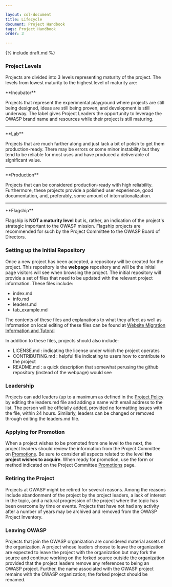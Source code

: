 ```yaml
---

layout: col-document
title: Lifecycle
document: Project Handbook
tags: Project Handbook
order: 3

---
```


{% include draft.md %}
  
### Project Levels

Projects are divided into 3 levels representing maturity of the project. The levels from lowest maturity to the highest level of maturity are:

<span class="fa-stack fa-2x">
    <i class="fas fa-circle fa-stack-2x" style="color:#53AAE5"></i>
    <i class="fas fa-egg fa-stack-1x fa-inverse"></i>
</span> **Incubator**

Projects that represent the experimental playground where projects are still being designed, ideas are still being proven, and development is still underway. The label gives Project Leaders the opportunity to leverage the OWASP brand name and resources while their project is still maturing. 

---

<span class="fa-stack fa-2x">
    <i class="fas fa-circle fa-stack-2x" style="color:#FFA500"></i>
    <i class="fas fa-flask fa-stack-1x fa-inverse"></i>
</span>
**Lab**

Projects that are much farther along and just lack a bit of polish to get them production-ready. There may be errors or some minor instability but they tend to be reliable for most uses and have produced a deliverable of significant value.

---

<span class="fa-stack fa-2x">
    <i class="fas fa-circle fa-stack-2x" style="color:#800080"></i>
    <i class="fas fa-city fa-stack-1x fa-inverse"></i>
</span>
**Production**
    
Projects that can be considered production-ready with high reliability. Furthermore, these projects provide a polished user experience, good documentation, and, preferably, some amount of internationalization.

---

<span class="fa-stack fa-2x">
    <i class="fas fa-circle fa-stack-2x" style="color:#38a047"></i>
    <i class="fas fa-flag fa-stack-1x fa-inverse"></i>
</span>
**Flagship** 

Flagship is **NOT a maturity level** but is, rather, an indication of the project's strategic important to the OWASP mission. Flagship projects are recommended for such by the Project Committee to the OWASP Board of Directors. 

### Setting up the Initial Repository
Once a new project has been accepted, a repository will be created for the project. This repository is the **webpage** repository and will be the initial page visitors will see when browsing the project. The initial repository will provide a set of files that need to be updated with the relevant project information. These files include:
- index.md 
- info.md
- leaders.md
- tab_example.md

The contents of these files and explanations to what they affect as well as information on local editing of these files can be found at [Website Migration Information and Tutoral](https://owasp.org/migration/)

In addition to these files, projects should also include:
- LICENSE.md : indicating the license under which the project operates
- CONTRIBUTING.md : helpful file indicating to users how to contribute to the project
- README.md : a quick description that somewhat perusing the github repository (instead of the webpage) would see

### Leadership
Projects can add leaders (up to a maximum as defined in the [Project Policy](https://owasp.org/www-policy/operational/projects) by editing the leaders.md file and adding a name with email address to the list. The person will be officially added, provided no formatting issues with the file, within 24 hours. Similarly, leaders can be changed or removed through editing the leaders.md file.

### Applying for Promotion
When a project wishes to be promoted from one level to the next, the project leaders should review the information from the Project Committee on [Promotions](https://owasp.org/www-committee-project/#div-promotions). Be sure to consider all aspects related to the level **the project wishes to acquire**. When ready for promotion, use the form or method indicated on the Project Committee [Promotions](https://owasp.org/www-committee-project/#div-promotions) page.

### Retiring the Project
Projects at OWASP might be retired for several reasons. Among the reasons include abandonment of the project by the project leaders, a lack of interest in the topic, and a natural progression of the project where the topic has been overcome by time or events. Projects that have not had any activity after a number of years may be archived and removed from the OWASP Project Inventory. 

### Leaving OWASP
Projects that join the OWASP organization are considered material assets of the organization. A project whose leaders choose to leave the organization are expected to leave the project with the organization but may fork the source and continue working on the forked source outside the organization provided that the project leaders remove any references to being an OWASP project. Further, the name associated with the OWASP project remains with the OWASP organization; the forked project should be renamed.
